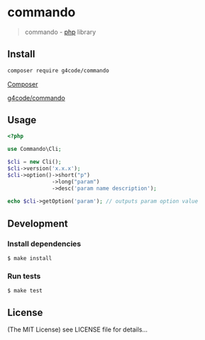 commando
======

> commando - [php](http://php.net) library

## Install

```sh
composer require g4code/commando
```

[Composer](http://getcomposer.org/)

[g4code/commando](https://packagist.org/packages/g4code/commando)

## Usage

```php
<?php

use Commando\Cli;

$cli = new Cli();
$cli->version('x.x.x');
$cli->option()->short("p")
              ->long("param")
              ->desc('param name description');
              
echo $cli->getOption('param'); // outputs param option value
```

## Development

### Install dependencies

    $ make install

### Run tests

    $ make test

## License

(The MIT License)
see LICENSE file for details...
